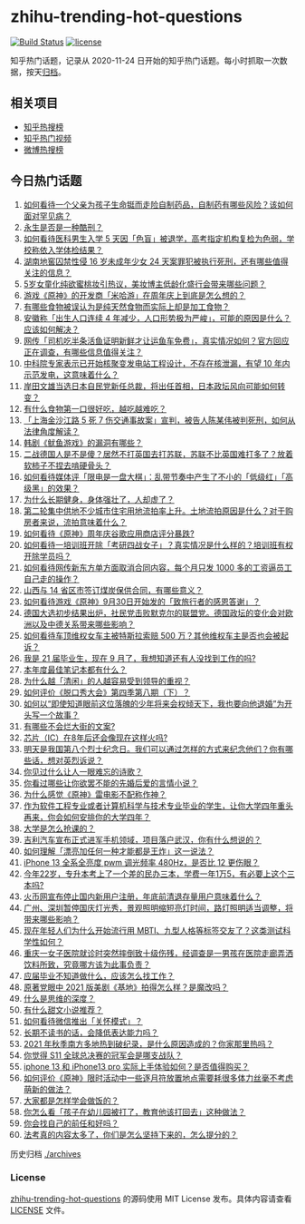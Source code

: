 # zhihu-trending-hot-questions

[![Build Status](https://github.com/justjavac/zhihu-trending-hot-questions/workflows/ci/badge.svg?branch=master)](https://github.com/justjavac/zhihu-trending-hot-questions/actions)
[![license](https://img.shields.io/github/license/justjavac/zhihu-trending-hot-questions)](https://github.com/justjavac/zhihu-trending-hot-questions/blob/master/LICENSE)

知乎热门话题，记录从 2020-11-24 日开始的知乎热门话题。每小时抓取一次数据，按天[归档](./archives)。

## 相关项目

- [知乎热搜榜](https://github.com/justjavac/zhihu-trending-top-search)
- [知乎热门视频](https://github.com/justjavac/zhihu-trending-hot-video)
- [微博热搜榜](https://github.com/justjavac/weibo-trending-hot-search)

## 今日热门话题

<!-- BEGIN -->
<!-- 最后更新时间 Thu Sep 30 2021 03:14:08 GMT+0800 (China Standard Time) -->

1. [如何看待一个父亲为孩子生命铤而走险自制药品，自制药有哪些风险？该如何面对罕见病？](https://www.zhihu.com/question/489642937)
1. [永生是否是一种酷刑？](https://www.zhihu.com/question/31756387)
1. [如何看待医科男生入学 5 天因「色盲」被退学，高考指定机构复检为色弱，学校称依入学体检结果？](https://www.zhihu.com/question/488842757)
1. [湖南地窖囚禁性侵 16 岁未成年少女 24 天案罪犯被执行死刑，还有哪些值得关注的信息？](https://www.zhihu.com/question/489691297)
1. [5岁女童化纯欲蜜桃妆引热议，美妆博主低龄化盛行会带来哪些问题？](https://www.zhihu.com/question/487164420)
1. [游戏《原神》的开发商「米哈游」在周年庆上到底是怎么想的？](https://www.zhihu.com/question/489709211)
1. [有哪些食物被误认为是纯天然食物而实际上却是加工食物？](https://www.zhihu.com/question/471749491)
1. [安徽称「出生人口连续 4 年减少，人口形势极为严峻」，可能的原因是什么？应该如何解决？](https://www.zhihu.com/question/489610689)
1. [网传「司机吃半条活鱼证明新鲜才让运鱼车免费」，真实情况如何？官方回应正在调查，有哪些信息值得关注？](https://www.zhihu.com/question/489455437)
1. [中科院专家表示已开始核聚变发电站工程设计，不存在核泄漏，有望 10 年内示范发电，这意味着什么？](https://www.zhihu.com/question/489376498)
1. [岸田文雄当选日本自民党新任总裁，将出任首相，日本政坛风向可能如何转变？](https://www.zhihu.com/question/489740355)
1. [有什么食物第一口很好吃，越吃越难吃？](https://www.zhihu.com/question/487748721)
1. [「上海金沙江路 5 死 7 伤交通事故案」宣判，被告人陈某伟被判死刑，如何从法律角度解读？](https://www.zhihu.com/question/489723360)
1. [韩剧《鱿鱼游戏》的漏洞有哪些？](https://www.zhihu.com/question/488655046)
1. [二战德国人是不是傻？居然不打英国去打苏联，苏联不比英国难打多了？放着软柿子不捏去啃硬骨头？](https://www.zhihu.com/question/489689485)
1. [如何看待媒体评「限电是一盘大棋」：乱带节奏中产生了不小的「低级红」「高级黑」的效果？](https://www.zhihu.com/question/489663087)
1. [为什么长期健身，身体强壮了，人却虚了？](https://www.zhihu.com/question/466730886)
1. [第二轮集中供地不少城市住宅用地流拍率上升。土地流拍原因是什么？对于购房者来说，流拍意味着什么？](https://www.zhihu.com/question/489083228)
1. [如何看待《原神》周年庆谷歌应用商店评分暴跌?](https://www.zhihu.com/question/489662332)
1. [如何看待一培训班开除「考研四战女子」？真实情况是什么样的？培训班有权开除学员吗？](https://www.zhihu.com/question/489492484)
1. [如何看待网传新东方单方面取消合同内容，每个月只发 1000 多的工资逼员工自己走的操作？](https://www.zhihu.com/question/489249642)
1. [山西与 14 省区市签订煤炭保供合同，有哪些意义？](https://www.zhihu.com/question/489741836)
1. [如何看待游戏《原神》9月30日开始发的「致旅行者的感恩答谢」？](https://www.zhihu.com/question/489853651)
1. [德国大选初步结果出炉，社民党击败默克尔的联盟党。德国政坛的变化会对欧洲以及中德关系带来哪些影响？](https://www.zhihu.com/question/489351985)
1. [如何看待车顶维权女车主被特斯拉索赔 500 万？其他维权车主是否也会被起诉？](https://www.zhihu.com/question/489554946)
1. [我是 21 届毕业生，现在 9 月了，我想知道还有人没找到工作的吗?](https://www.zhihu.com/question/484229035)
1. [本年度最佳笔记本都有什么？](https://www.zhihu.com/question/463799268)
1. [为什么越「清闲」的人越容易受到领导的重视？](https://www.zhihu.com/question/488216121)
1. [如何评价《脱口秀大会》第四季第八期（下）？](https://www.zhihu.com/question/488694448)
1. [如何以“即使知道眼前这位落魄的少年将来会权倾天下，我也要向他退婚”为开头写一个故事？](https://www.zhihu.com/question/461598262)
1. [有哪些不会烂大街的文案?](https://www.zhihu.com/question/482441029)
1. [芯片（IC）在8年后还会像现在这样火吗?](https://www.zhihu.com/question/479325156)
1. [明天是我国第八个烈士纪念日。我们可以通过怎样的方式来纪念他们？你有哪些话，想对英烈诉说？](https://www.zhihu.com/question/489687295)
1. [你见过什么让人一眼难忘的诗歌？](https://www.zhihu.com/question/483842164)
1. [你看过哪些让你欲罢不能的先婚后爱的言情小说？](https://www.zhihu.com/question/346921290)
1. [为什么感觉《原神》雷电影不配称作神？](https://www.zhihu.com/question/489250603)
1. [作为软件工程专业或者计算机科学与技术专业毕业的学生，让你大学四年重头再来，你会如何安排你的大学四年？](https://www.zhihu.com/question/426053091)
1. [大学是怎么抢课的？](https://www.zhihu.com/question/342200360)
1. [吉利汽车宣布正式进军手机领域，项目落户武汉，你有什么想说的？](https://www.zhihu.com/question/489497167)
1. [如何理解「漂亮加任何一种才能都是王炸」这一说法？](https://www.zhihu.com/question/471149659)
1. [iPhone 13 全系全亮度 pwm 调光频率 480Hz，是否比 12 更伤眼？](https://www.zhihu.com/question/488721648)
1. [今年22岁，专升本考上了一个差的民办三本，学费一年1万5，有必要上这个三本吗?](https://www.zhihu.com/question/409269773)
1. [火币网宣布停止国内新用户注册，年底前清退存量用户意味着什么？](https://www.zhihu.com/question/489251513)
1. [广州、深圳暂停国庆灯光秀，景观照明缩短亮灯时间，路灯照明适当调整，将带来哪些影响？](https://www.zhihu.com/question/489694383)
1. [现在年轻人们为什么开始流行用 MBTI、九型人格等标签交友了？这类测试科学性如何？](https://www.zhihu.com/question/488302544)
1. [重庆一女子医院就诊时突然摔倒致十级伤残，经调查是一男孩在医院走廊弄洒饮料所致，究竟哪方该为此事负责？](https://www.zhihu.com/question/489435098)
1. [应届毕业不知道做什么，应该怎么找工作？](https://www.zhihu.com/question/478497011)
1. [原著党眼中 2021 版美剧《基地》拍得怎么样？是魔改吗？](https://www.zhihu.com/question/489166474)
1. [什么是思维的深度？](https://www.zhihu.com/question/470621591)
1. [有什么甜文小说推荐？](https://www.zhihu.com/question/465335413)
1. [如何看待微信推出「关怀模式」？](https://www.zhihu.com/question/489230609)
1. [长期不读书的话，会降低表达能力吗？](https://www.zhihu.com/question/489136200)
1. [2021 年秋季南方多地热到破纪录，是什么原因造成的？你家那里热吗？](https://www.zhihu.com/question/489711157)
1. [你觉得 S11 全球总决赛的冠军会是哪支战队？](https://www.zhihu.com/question/484796372)
1. [iphone 13 和 iPhone13 pro 实际上手体验如何？是否值得购买？](https://www.zhihu.com/question/488641887)
1. [如何评价《原神》限时活动中一些逐月符放置地点需要耗很多体力丝毫不考虑萌新的做法？](https://www.zhihu.com/question/489719984)
1. [大家都是怎样学会做饭的？](https://www.zhihu.com/question/484024936)
1. [你怎么看「孩子在幼儿园被打了，教育他该打回去」这种做法？](https://www.zhihu.com/question/487884725)
1. [你会找自己的前任和好吗？](https://www.zhihu.com/question/476517656)
1. [法考真的内容太多了，你们是怎么坚持下来的，怎么提分的？](https://www.zhihu.com/question/479796564)

<!-- END -->

历史归档 [./archives](./archives)

### License

[zhihu-trending-hot-questions](https://github.com/justjavac/zhihu-trending-hot-questions)
的源码使用 MIT License 发布。具体内容请查看 [LICENSE](./LICENSE) 文件。

